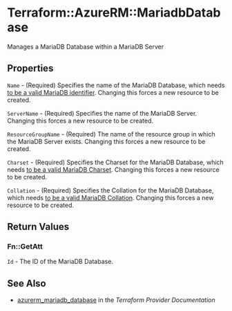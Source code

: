 # Terraform::AzureRM::MariadbDatabase

Manages a MariaDB Database within a MariaDB Server

## Properties

`Name` - (Required) Specifies the name of the MariaDB Database, which needs [to be a valid MariaDB identifier](https://mariadb.com/kb/en/library/identifier-names/). Changing this forces a new resource to be created.

`ServerName` - (Required) Specifies the name of the MariaDB Server. Changing this forces a new resource to be created.

`ResourceGroupName` - (Required) The name of the resource group in which the MariaDB Server exists. Changing this forces a new resource to be created.

`Charset` - (Required) Specifies the Charset for the MariaDB Database, which needs [to be a valid MariaDB Charset](https://mariadb.com/kb/en/library/setting-character-sets-and-collations). Changing this forces a new resource to be created.

`Collation` - (Required) Specifies the Collation for the MariaDB Database, which needs [to be a valid MariaDB Collation](https://mariadb.com/kb/en/library/setting-character-sets-and-collations). Changing this forces a new resource to be created.


## Return Values

### Fn::GetAtt

`Id` - The ID of the MariaDB Database.

## See Also

* [azurerm_mariadb_database](https://www.terraform.io/docs/providers/azurerm/r/mariadb_database.html) in the _Terraform Provider Documentation_